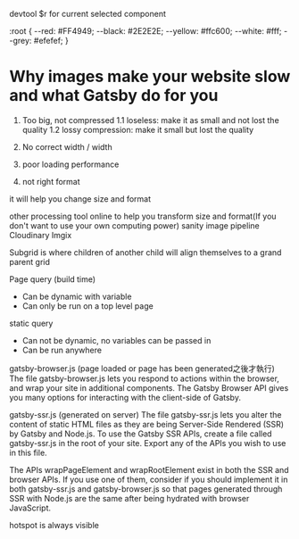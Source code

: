 devtool
$r for current selected component

  :root {
    --red: #FF4949;
    --black: #2E2E2E;
    --yellow: #ffc600;
    --white: #fff;
    --grey: #efefef;
  }

# Why images make your website slow and what Gatsby do for you

1. Too big, not compressed
1.1 loseless: make it as small and not lost the quality
1.2 lossy compression: make it small but lost the quality

2. No correct width / width

3. poor loading performance

4. not right format

it will help you change size and format

other processing tool online to help you transform size and format(If you don't want to use your own computing power)
sanity image pipeline
Cloudinary
Imgix

Subgrid is where children of another child will align themselves to a grand parent grid

Page query (build time)
- Can be dynamic with variable
- Can only be run on a top level page

static query
- Can not be dynamic, no variables can be passed in
- Can be run anywhere

gatsby-browser.js (page loaded or page has been generated之後才執行)
The file gatsby-browser.js lets you respond to actions within the browser, and wrap your site in additional components. The Gatsby Browser API gives you many options for interacting with the client-side of Gatsby.

gatsby-ssr.js (generated on server)
The file gatsby-ssr.js lets you alter the content of static HTML files as they are being Server-Side Rendered (SSR) by Gatsby and Node.js. To use the Gatsby SSR APIs, create a file called gatsby-ssr.js in the root of your site. Export any of the APIs you wish to use in this file.

The APIs wrapPageElement and wrapRootElement exist in both the SSR and browser APIs. If you use one of them, consider if you should implement it in both gatsby-ssr.js and gatsby-browser.js so that pages generated through SSR with Node.js are the same after being hydrated with browser JavaScript.

hotspot is always visible